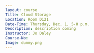 ```yaml
---
layout: course
Title: Cloud Storage
Location: Room D121
Date-Time: Thursday, Dec. 1, 5-8 p.m.
Description: description coming
Instructor: Jo Daley
Course-No:
Image: dummy.png
---
```

